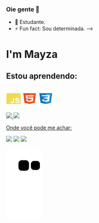 ### Oie gente 👋
- 📕 Estudante.
- ⚡ Fun fact: Sou determinada.
-->
# I'm Mayza

## Estou aprendendo:

<div style="display: inline_block"><br>
  <img align="center" alt="Mayza-Js" height="30" width="40" src="https://raw.githubusercontent.com/devicons/devicon/master/icons/javascript/javascript-plain.svg">
  <img align="center" alt="Mayza-HTML" height="30" width="40" src="https://raw.githubusercontent.com/devicons/devicon/master/icons/html5/html5-original.svg">
  <img align="center" alt="Mayza-CSS" height="30" width="40" src="https://raw.githubusercontent.com/devicons/devicon/master/icons/css3/css3-original.svg">
</div>

###

<div>
  <a href="https://github.com/Mayza414">
  <img height="180em" src="https://github-readme-stats.vercel.app/api?username=Mayza414&show_icons=true&theme=cobalt&include_all_commits=true&count_private=true"/>
  <img height="180em" src="https://github-readme-stats.vercel.app/api/top-langs/?username=Mayza414&layout=compact&langs_count=7&theme=cobalt"/>
</div>


  Onde você pode me achar:
 
<div>
   <a href="https://www.linkedin.com/in/mayza03" target="_blank"><img src="https://img.shields.io/badge/-LinkedIn-%230077B5?style=for-the-badge&logo=linkedin&logoColor=white" target="_blank"></a> 
  <a href = "mailto:mayzaumbelina@gmail.com"><img src="https://img.shields.io/badge/-Gmail-%23333?style=for-the-badge&logo=gmail&logoColor=white" target="_blank"></a>
  <a href="https://www.instagram.com/mayzafidelis/" target="_blank"><img src="https://img.shields.io/badge/-Instagram-%23E4405F?style=for-the-badge&logo=instagram&logoColor=white" target="_blank"></a>
 
   ![Snake animation](https://github.com/mayza414/mayza414/blob/output/github-contribution-grid-snake.svg)
 </div>
 	
  

